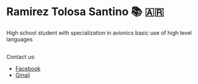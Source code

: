 # Ramirez Tolosa Santino 📚 🇦🇷

High school student with specialization in avionics basic use of high level languages

##
Contact us:
* [Facebook](https://m.facebook.com/profile.php?id=100080278802848)
* [Gmail](santitolosa88@gmail.com)
